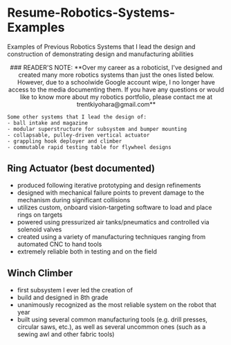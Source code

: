 # Resume-Robotics-Systems-Examples
Examples of Previous Robotics Systems that I lead the design and construction of demonstrating design and manufacturing abilities

<p align="center">
    ### READER'S NOTE: 
    **Over my career as a roboticist, I've designed and created many more robotics systems than just the ones listed below. However, due to a schoolwide Google account wipe, I no longer have access to the media documenting them. If you have any questions or would like to know more about my robotics portfolio, please contact me at trentkiyohara@gmail.com**

    Some other systems that I lead the design of:
    - ball intake and magazine
    - modular superstructure for subsystem and bumper mounting
    - collapsable, pulley-driven vertical actuator
    - grappling hook deployer and climber
    - commutable rapid testing table for flywheel designs
</p>

## Ring Actuator (best documented)
- produced following iterative prototyping and design refinements
- designed with mechanical failure points to prevent damage to the mechanism during significant collisions
- utilizes custom, onboard vision-targeting software to load and place rings on targets
- powered using pressurized air tanks/pneumatics and controlled via solenoid valves
- created using a variety of manufacturing techniques ranging from automated CNC to hand tools
- extremely reliable both in testing and on the field
 
 
## Winch Climber
- first subsystem I ever led the creation of
- build and designed in 8th grade
- unanimously recognized as the most reliable system on the robot that year
- built using several common manufacturing tools (e.g. drill presses, circular saws, etc.), as well as several uncommon ones (such as a sewing awl and other fabric tools)
